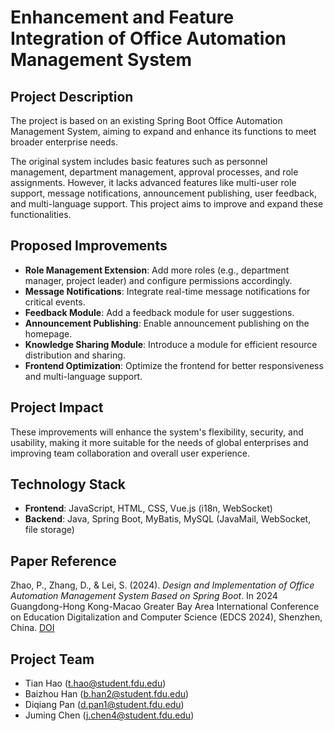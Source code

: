 # Enhancement and Feature Integration of Office Automation Management System

## Project Description
The project is based on an existing Spring Boot Office Automation Management System, aiming to expand and enhance its functions to meet broader enterprise needs.

The original system includes basic features such as personnel management, department management, approval processes, and role assignments. However, it lacks advanced features like multi-user role support, message notifications, announcement publishing, user feedback, and multi-language support. This project aims to improve and expand these functionalities.

## Proposed Improvements
- **Role Management Extension**: Add more roles (e.g., department manager, project leader) and configure permissions accordingly.
- **Message Notifications**: Integrate real-time message notifications for critical events.
- **Feedback Module**: Add a feedback module for user suggestions.
- **Announcement Publishing**: Enable announcement publishing on the homepage.
- **Knowledge Sharing Module**: Introduce a module for efficient resource distribution and sharing.
- **Frontend Optimization**: Optimize the frontend for better responsiveness and multi-language support.

## Project Impact
These improvements will enhance the system's flexibility, security, and usability, making it more suitable for the needs of global enterprises and improving team collaboration and overall user experience.

## Technology Stack
- **Frontend**: JavaScript, HTML, CSS, Vue.js (i18n, WebSocket)
- **Backend**: Java, Spring Boot, MyBatis, MySQL (JavaMail, WebSocket, file storage)

## Paper Reference
Zhao, P., Zhang, D., & Lei, S. (2024). *Design and Implementation of Office Automation Management System Based on Spring Boot*. In 2024 Guangdong-Hong Kong-Macao Greater Bay Area International Conference on Education Digitalization and Computer Science (EDCS 2024), Shenzhen, China. [DOI](https://doi.org/10.1145/3686424.3686463)

## Project Team
- Tian Hao (t.hao@student.fdu.edu)
- Baizhou Han (b.han2@student.fdu.edu)
- Diqiang Pan (d.pan1@student.fdu.edu)
- Juming Chen (j.chen4@student.fdu.edu)
